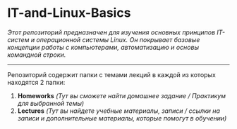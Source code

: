 # IT-and-Linux-Basics

*Этот репозиторий предназначен для изучения основных принципов IT-систем и операционной системы Linux. Он покрывает базовые концепции работы с компьютерами, автоматизацию и основы командной строки.*

---

Репозиторий содержит папки с темами лекций в каждой из которых находятся 2 папки:

1. **Homeworks** *(Тут вы сможете найти домашнее задание / Практикум для выбранной темы)*
2. **Lectures**  *(Тут вы найдете учебные материалы, записи / ссылки на записи и дополнительные материалы, которые помогут в обучении)*

